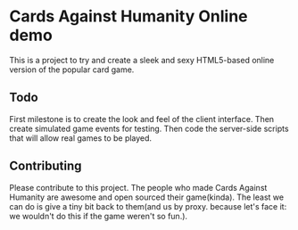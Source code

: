 # Cards Against Humanity Online demo

This is a project to try and create a sleek and sexy HTML5-based online version of the popular card game.


## Todo

First milestone is to create the look and feel of the client interface. Then create simulated game events for testing. Then code the server-side scripts that will allow real games to be played.

## Contributing

Please contribute to this project. The people who made Cards Against Humanity are awesome and open sourced their game(kinda). The least we can do is give a tiny bit back to them(and us by proxy. because let's face it: we wouldn't do this if the game weren't so fun.).